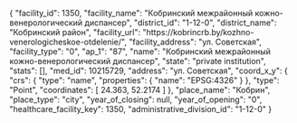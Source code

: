 {
    "facility_id": 1350,
    "facility_name": "Кобринский межрайонный кожно-венерологический диспансер",
    "district_id": "1-12-0",
    "district_name": "Кобринский район",
    "facility_url": "https:\/\/kobrincrb.by\/kozhno-venerologicheskoe-otdelenie\/",
    "facility_address": "ул. Советская",
    "facility_type": "0",
    "ap_1": "87",
    "name": "Кобринский межрайонный кожно-венерологический диспансер",
    "state": "private institution",
    "stats": [],
    "med_id": 10215729,
    "address": "ул. Советская",
    "coord_x_y": {
        "crs": {
            "type": "name",
            "properties": {
                "name": "EPSG:4326"
            }
        },
        "type": "Point",
        "coordinates": [
            24.363,
            52.2174
        ]
    },
    "place_name": "Кобрин",
    "place_type": "city",
    "year_of_closing": null,
    "year_of_opening": "0",
    "healthcare_facility_key": 1350,
    "administrative_division_id": "1-12-0"
}